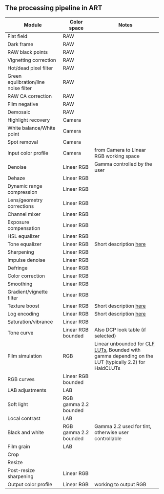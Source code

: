 <!-- [![ART](logo.png)](Home) -->

## The processing pipeline in ART

  Module                               |  Color space          |   Notes
  ------------------------------------ | --------------------- | ---------------------------------------
  Flat field                           | RAW                   |
  Dark frame                           | RAW                   |
  RAW black points                     | RAW                   |
  Vignetting correction                | RAW                   |
  Hot/dead pixel filter                | RAW                   |
  Green equlibration/line noise filter | RAW                   |
  RAW CA correction                    | RAW                   |
  Film negative                        | RAW                   |
  Demosaic                             | RAW                   |
  Highlight recovery                   | Camera                |
  White balance/White point            | Camera                |
  Spot removal                         | Camera                |
  Input color profile                  | Camera                | from Camera to Linear RGB working space
  Denoise                              | Linear RGB            | Gamma controlled by the user
  Dehaze                               | Linear RGB            |
  Dynamic range compression            | Linear RGB            |
  Lens/geometry corrections            | Linear RGB            |
  Channel mixer                        | Linear RGB            |
  Exposure compensation                | Linear RGB            |
  HSL equalizer                        | Linear RGB            |
  Tone equalizer                       | Linear RGB            | Short description [here](https://discuss.pixls.us/t/ive-finally-tried-art-and-it-is-amazing/20482/14)
  Sharpening                           | Linear RGB            |
  Impulse denoise                      | Linear RGB            |
  Defringe                             | Linear RGB            |
  Color correction                     | Linear RGB            |
  Smoothing                            | Linear RGB            |
  Gradient/vignette filter             | Linear RGB            |
  Texture boost                        | Linear RGB            | Short description [here](https://discuss.pixls.us/t/ive-finally-tried-art-and-it-is-amazing/20482/14)
  Log encoding                         | Linear RGB            | Short description [here](https://discuss.pixls.us/t/ive-finally-tried-art-and-it-is-amazing/20482/14)
  Saturation/vibrance                  | Linear RGB            |
  Tone curve                           | Linear RGB bounded    | Also DCP look table (if selected)
  Film simulation                      | RGB                   | Linear unbounded for [CLF LUTs](Luts), Bounded with gamma depending on the LUT (typically 2.2) for HaldCLUTs
  RGB curves                           | Linear RGB bounded    |
  LAB adjustments                      | LAB                   |
  Soft light                           | RGB gamma 2.2 bounded |
  Local contrast                       | LAB                   |
  Black and white                      | RGB gamma 2.2 bounded | Gamma 2.2 used for tint, otherwise user controllable
  Film grain                           | LAB                   |
  Crop                                 |                       |
  Resize                               |                       |
  Post-resize sharpening               | Linear RGB            |
  Output color profile                 | Linear RGB            | working to output RGB
